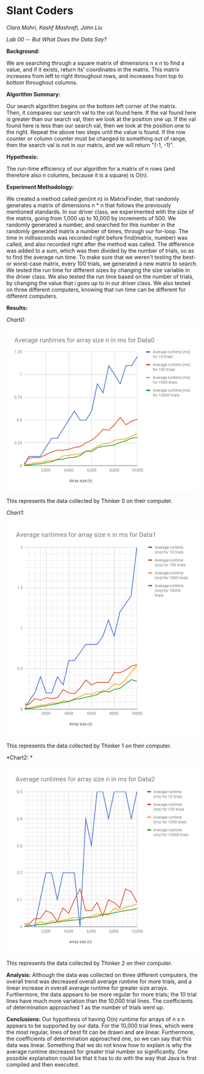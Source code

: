 # Slant Coders
*Clara Mohri, Kashf Mashrafi, John Liu*

*Lab 00 -- But What Does the Data Say?*

**Background:**


We are searching through a square matrix of dimensions n x n to find a value, and if it exists, return its' coordinates in the matrix. This matrix increases from left to right throughout rows, and increases from top to bottom throughout columns. 

**Algorithm Summary:**


Our search algorithm begins on the bottom left corner of the matrix.                                
Then, it compares our search val to the val found here. 
If the val found here is greater than our search val, then we look at the position one up. 
If the val found here is less than our search val, then we look at the position one to the right. 
Repeat the above two steps until the value is found.
If the row counter or column counter must be changed to something out of range, then the search val is not in our matrix, and we will return "(-1, -1)". 

**Hypothesis:**


The run-time efficiency of our algorithm for a matrix of n rows (and therefore also n columns, because it is a square) is O(n).

**Experiment Methodology:**

We created a method called gen(int n) in MatrixFinder, that randomly generates a matrix of dimensions n * n that follows the previously mentioned standards. 
In our driver class, we experimented with the size of the matrix, going from 1,000 up to 10,000 by increments of 500. We randomly generated a number, and searched for this number in the randomly generated matrix a number of times, through our for-loop. The time in milliseconds was recorded right before find(matrix, number) was called, and also recorded right after the method was called. The difference was added to a sum, which was then divided by the number of trials, so as to find the average run time. 
To make sure that we weren't testing the best- or worst-case matrix, every 100 trials, we generated a new matrix to search. 
We tested the run time for different sizes by changing the size variable in the driver class. We also tested the run time based on the number of trials, by changing the value that i goes up to in our driver class.
We also tested on three different computers, knowing that run time can be different for different computers.

**Results:**

*Chart0:* 


![alt text](https://github.com/mdkashf/SlantCoders/blob/master/Chart0.jpg)


This represents the data collected by Thinker 0 on their computer. 

*Chart1:*


![alt text](https://github.com/mdkashf/SlantCoders/blob/master/Chart1.jpg)


This represents the data collected by Thinker 1 on their computer. 


*Chart2: *


![alt text](https://github.com/mdkashf/SlantCoders/blob/master/Chart2.png)


This represents the data collected by Thinker 2 on their computer.



**Analysis:**
Although the data was collected on three different computers, the overall trend was decreased overall average runtime for more trials, and a linear increase in overall average runtime for greater size arrays. 
Furthermore, the data appears to be more regular for more trials; the 10 trial lines have much more variation than the 10,000 trial lines. The coefficients of determination approached 1 as the number of trials went up.


**Conclusions:**
Our hypothesis of having O(n) runtime for arrays of n x n appears to be supported by our data. For the 10,000 trial lines, which were the most regular, lines of best fit can be drawn and are linear. Furthermore, the coefficients of determination approached one, so we can say that this data was linear.
Something that we do not know how to explain is why the average runtime decreased for greater trial number so significantly. One possible explanation could be that it has to do with the way that Java is first compiled and then executed.

